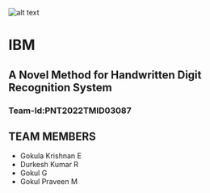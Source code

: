 ![alt text](https://www.pngpix.com/wp-content/uploads/2016/07/PNGPIX-COM-IBM-Logo-PNG-Transparent.png)
# IBM
## A Novel Method for Handwritten Digit Recognition System

### Team-Id:PNT2022TMID03087

## TEAM MEMBERS
* Gokula Krishnan E
* Durkesh Kumar R
* Gokul G
* Gokul Praveen M
